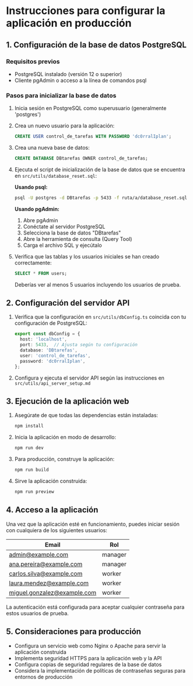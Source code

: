 
# Instrucciones para configurar la aplicación en producción

## 1. Configuración de la base de datos PostgreSQL

### Requisitos previos
- PostgreSQL instalado (versión 12 o superior)
- Cliente pgAdmin o acceso a la línea de comandos psql

### Pasos para inicializar la base de datos

1. Inicia sesión en PostgreSQL como superusuario (generalmente 'postgres')
2. Crea un nuevo usuario para la aplicación:
   ```sql
   CREATE USER control_de_tarefas WITH PASSWORD 'dc0rralIplan';
   ```

3. Crea una nueva base de datos:
   ```sql
   CREATE DATABASE DBtarefas OWNER control_de_tarefas;
   ```

4. Ejecuta el script de inicialización de la base de datos que se encuentra en `src/utils/database_reset.sql`:
   
   **Usando psql:**
   ```bash
   psql -U postgres -d DBtarefas -p 5433 -f ruta/a/database_reset.sql
   ```
   
   **Usando pgAdmin:**
   1. Abre pgAdmin
   2. Conéctate al servidor PostgreSQL
   3. Selecciona la base de datos "DBtarefas"
   4. Abre la herramienta de consulta (Query Tool)
   5. Carga el archivo SQL y ejecútalo

5. Verifica que las tablas y los usuarios iniciales se han creado correctamente:
   ```sql
   SELECT * FROM users;
   ```
   Deberías ver al menos 5 usuarios incluyendo los usuarios de prueba.

## 2. Configuración del servidor API

1. Verifica que la configuración en `src/utils/dbConfig.ts` coincida con tu configuración de PostgreSQL:
   ```typescript
   export const dbConfig = {
     host: 'localhost',
     port: 5433,  // Ajusta según tu configuración
     database: 'DBtarefas',
     user: 'control_de_tarefas',
     password: 'dc0rralIplan',
   };
   ```

2. Configura y ejecuta el servidor API según las instrucciones en `src/utils/api_server_setup.md`

## 3. Ejecución de la aplicación web

1. Asegúrate de que todas las dependencias están instaladas:
   ```bash
   npm install
   ```

2. Inicia la aplicación en modo de desarrollo:
   ```bash
   npm run dev
   ```

3. Para producción, construye la aplicación:
   ```bash
   npm run build
   ```

4. Sirve la aplicación construida:
   ```bash
   npm run preview
   ```

## 4. Acceso a la aplicación

Una vez que la aplicación esté en funcionamiento, puedes iniciar sesión con cualquiera de los siguientes usuarios:

| Email                     | Rol      |
|---------------------------|----------|
| admin@example.com         | manager  |
| ana.pereira@example.com   | manager  |
| carlos.silva@example.com  | worker   |
| laura.mendez@example.com  | worker   |
| miguel.gonzalez@example.com | worker |

La autenticación está configurada para aceptar cualquier contraseña para estos usuarios de prueba.

## 5. Consideraciones para producción

- Configura un servicio web como Nginx o Apache para servir la aplicación construida
- Implementa seguridad HTTPS para la aplicación web y la API
- Configura copias de seguridad regulares de la base de datos
- Considera la implementación de políticas de contraseñas seguras para entornos de producción
